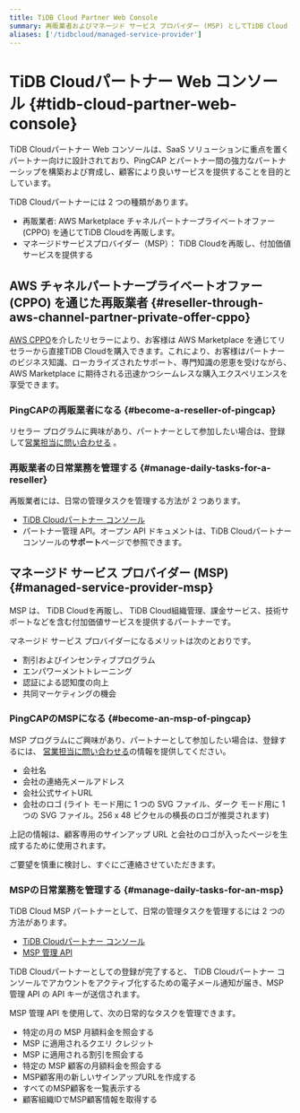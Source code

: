 ```yaml
---
title: TiDB Cloud Partner Web Console
summary: 再販業者およびマネージド サービス プロバイダー (MSP) としてTiDB Cloud Partner Web コンソールを使用する方法を学習します。
aliases: ['/tidbcloud/managed-service-provider']
---
```


# TiDB Cloudパートナー Web コンソール {#tidb-cloud-partner-web-console}

TiDB Cloudパートナー Web コンソールは、SaaS ソリューションに重点を置くパートナー向けに設計されており、PingCAP とパートナー間の強力なパートナーシップを構築および育成し、顧客により良いサービスを提供することを目的としています。

TiDB Cloudパートナーには 2 つの種類があります。

-   再販業者: AWS Marketplace チャネルパートナープライベートオファー (CPPO) を通じてTiDB Cloudを再販します。
-   マネージドサービスプロバイダー（MSP）： TiDB Cloudを再販し、付加価値サービスを提供する

## AWS チャネルパートナープライベートオファー (CPPO) を通じた再販業者 {#reseller-through-aws-channel-partner-private-offer-cppo}

[AWS CPPO](https://aws.amazon.com/marketplace/features/cpprivateoffers)を介したリセラーにより、お客様は AWS Marketplace を通じてリセラーから直接TiDB Cloudを購入できます。これにより、お客様はパートナーのビジネス知識、ローカライズされたサポート、専門知識の恩恵を受けながら、AWS Marketplace に期待される迅速かつシームレスな購入エクスペリエンスを享受できます。

### PingCAPの再販業者になる {#become-a-reseller-of-pingcap}

リセラー プログラムに興味があり、パートナーとして参加したい場合は、登録して[営業担当に問い合わせる](https://www.pingcap.com/partners/become-a-partner/) 。

### 再販業者の日常業務を管理する {#manage-daily-tasks-for-a-reseller}

再販業者には、日常の管理タスクを管理する方法が 2 つあります。

-   [TiDB Cloudパートナー コンソール](https://partner-console.tidbcloud.com)
-   パートナー管理 API。オープン API ドキュメントは、TiDB Cloudパートナー コンソールの**サポート**ページで参照できます。

## マネージド サービス プロバイダー (MSP) {#managed-service-provider-msp}

MSP は、 TiDB Cloudを再販し、 TiDB Cloud組織管理、課金サービス、技術サポートなどを含む付加価値サービスを提供するパートナーです。

マネージド サービス プロバイダーになるメリットは次のとおりです。

-   割引およびインセンティブプログラム
-   エンパワーメントトレーニング
-   認証による認知度の向上
-   共同マーケティングの機会

### PingCAPのMSPになる {#become-an-msp-of-pingcap}

MSP プログラムにご興味があり、パートナーとして参加したい場合は、登録するには、 [営業担当に問い合わせる](https://www.pingcap.com/partners/become-a-partner/)の情報を提供してください。

-   会社名
-   会社の連絡先メールアドレス
-   会社公式サイトURL
-   会社のロゴ (ライト モード用に 1 つの SVG ファイル、ダーク モード用に 1 つの SVG ファイル。256 x 48 ピクセルの横長のロゴが推奨されます)

上記の情報は、顧客専用のサインアップ URL と会社のロゴが入ったページを生成するために使用されます。

ご要望を慎重に検討し、すぐにご連絡させていただきます。

### MSPの日常業務を管理する {#manage-daily-tasks-for-an-msp}

TiDB Cloud MSP パートナーとして、日常の管理タスクを管理するには 2 つの方法があります。

-   [TiDB Cloudパートナー コンソール](https://partner-console.tidbcloud.com)
-   [MSP 管理 API](https://docs.pingcap.com/tidbcloud/api/v1beta1/msp)

TiDB Cloudパートナーとしての登録が完了すると、 TiDB Cloudパートナー コンソールでアカウントをアクティブ化するための電子メール通知が届き、MSP 管理 API の API キーが送信されます。

MSP 管理 API を使用して、次の日常的なタスクを管理できます。

-   特定の月の MSP 月額料金を照会する
-   MSP に適用されるクエリ クレジット
-   MSP に適用される割引を照会する
-   特定の MSP 顧客の月額料金を照会する
-   MSP顧客用の新しいサインアップURLを作成する
-   すべてのMSP顧客を一覧表示する
-   顧客組織IDでMSP顧客情報を取得する
